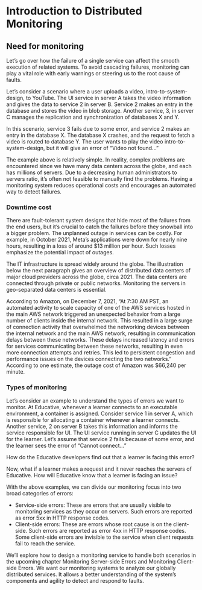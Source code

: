 <h1>Introduction to Distributed Monitoring</h1>

<h2>Need for monitoring</h2>
Let’s go over how the failure of a single service can affect the smooth execution of related systems. 
To avoid cascading failures, monitoring can play a vital role with early warnings 
or steering us to the root cause of faults.

Let’s consider a scenario where a user uploads a video, intro-to-system-design, to YouTube. 
The UI service in server A takes the video information and gives the data to service 2 in server B. 
Service 2 makes an entry in the database and stores the video in blob storage. Another service, 
3, in server C manages the replication and synchronization of databases X and Y.

In this scenario, service 3 fails due to some error, and service 2 makes an entry in the database X. 
The database X crashes, and the request to fetch a video is routed to database Y. 
The user wants to play the video intro-to-system-design, but it will give an error of “Video not found…”

The example above is relatively simple. In reality, complex problems are encountered since we have many data centers across the globe, 
and each has millions of servers. Due to a decreasing human administrators to servers ratio, it’s often not feasible 
to manually find the problems. Having a monitoring system reduces operational costs 
and encourages an automated way to detect failures.

<h3>Downtime cost</h3>
There are fault-tolerant system designs that hide most of the failures from the end users, 
but it’s crucial to catch the failures before they snowball into a bigger problem. 
The unplanned outage in services can be costly. For example, in October 2021, Meta’s applications were down for nearly nine hours, 
resulting in a loss of around $13 million per hour. Such losses emphasize the potential impact of outages.

The IT infrastructure is spread widely around the globe. The illustration below the next paragraph gives an overview of 
distributed data centers of major cloud providers across the globe, circa 2021. The data centers are connected 
through private or public networks. Monitoring the servers in geo-separated data centers is essential.

According to Amazon, on December 7, 2021, “At 7:30 AM PST, an automated activity to scale capacity 
of one of the AWS services hosted in the main AWS network triggered an unexpected behavior from a large number 
of clients inside the internal network. This resulted in a large surge of connection activity 
that overwhelmed the networking devices between the internal network and the main AWS network, 
resulting in communication delays between these networks. These delays increased latency and errors for services communicating 
between these networks, resulting in even more connection attempts and retries. This led to persistent congestion 
and performance issues on the devices connecting the two networks.” According to one estimate, 
the outage cost of Amazon was $66,240 per minute.

<h3>Types of monitoring</h3>
Let’s consider an example to understand the types of errors we want to monitor. At Educative, 
whenever a learner connects to an executable environment, a container is assigned. Consider service 1 in server A, 
which is responsible for allocating a container whenever a learner connects. Another service, 2 on server B takes 
this information and informs the service responsible for UI. The UI service running in server C updates the UI for the learner. 
Let’s assume that service 2 fails because of some error, and the learner sees the error of “Cannot connect…”

How do the Educative developers find out that a learner is facing this error?

Now, what if a learner makes a request and it never reaches the servers of Educative. 
How will Educative know that a learner is facing an issue?

With the above examples, we can divide our monitoring focus into two broad categories of errors:
* Service-side errors: These are errors that are usually visible to monitoring services as they occur on servers. 
Such errors are reported as error 5xx in HTTP response codes.
* Client-side errors: These are errors whose root cause is on the client-side. Such errors are reported as error 4xx 
in HTTP response codes. Some client-side errors are invisible to the service when client requests fail to reach the service.

We’ll explore how to design a monitoring service to handle both scenarios in the upcoming chapter Monitoring Server-side Errors 
and Monitoring Client-side Errors. We want our monitoring systems to analyze our globally distributed services. 
It allows a better understanding of the system’s components and agility to detect and respond to faults.
